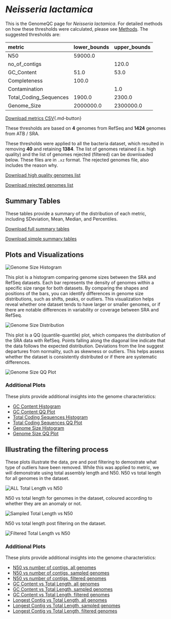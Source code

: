 # *Neisseria lactamica*

This is the GenomeQC page for *Neisseria lactamica*. For detailed methods on how these thresholds were calculated, please see [Methods](../../methods.md).
The suggested thresholds are: 

| metric                 | lower_bounds   | upper_bounds   |
|:-----------------------|:---------------|:---------------|
| N50                    | 59000.0        |                |
| no_of_contigs          |                | 120.0          |
| GC_Content             | 51.0           | 53.0           |
| Completeness           | 100.0          |                |
| Contamination          |                | 1.0            |
| Total_Coding_Sequences | 1900.0         | 2300.0         |
| Genome_Size            | 2000000.0      | 2300000.0      |

[Download metrics CSV](Neisseria_lactamica_metrics.csv){.md-button}


These thresholds are based on **4** genomes from RefSeq and **1424** genomes from ATB / SRA.

These thresholds were applied to all the bacteria dataset, which resulted in removing **40** and retaining **1384**.
The list of genomes retained (i.e. high quality) and the list of genomes rejected (filtered) can be downloaded below. These files are in `.xz` format. The rejected genomes file, also includes the reason why.

[Download high quality genomes list](Neisseria_lactamica_high_quality_genomes.csv.xz)


[Download rejected genomes list](Neisseria_lactamica_filtered_out_genomes.csv.xz)



## Summary Tables
These tables provide a summary of the distribution of each metric, including SDeviation, Mean, Median, and Percentiles.

[Download full summary tables](summary.csv)

[Download simple summary tables](selected_summary.csv)

## Plots and Visualizations

![Genome Size Histogram](Genome_Size_refseq_histogram_kde.png)

This plot is a histogram comparing genome sizes between the SRA and RefSeq datasets. Each bar represents the density of genomes within a specific size range for both datasets. By comparing the shapes and positions of the bars, you can identify differences in genome size distributions, such as shifts, peaks, or outliers. This visualization helps reveal whether one dataset tends to have larger or smaller genomes, or if there are notable differences in variability or coverage between SRA and RefSeq.

![Genome Size Distribution](Genome_Size_refseq_histogram_kde.png)

This plot is a QQ (quantile-quantile) plot, which compares the distribution of the SRA data with RefSeq. Points falling along the diagonal line indicate that the data follows the expected distribution. Deviations from the line suggest departures from normality, such as skewness or outliers. This helps assess whether the dataset is consistently distributed or if there are systematic differences.

![Genome Size QQ Plot](Genome_Size_refseq_qqplot.png)

### Additional Plots

These plots provide additional insights into the genome characteristics:

- [GC Content Histogram](GC_Content_refseq_histogram_kde.png)
- [GC Content QQ Plot](GC_Content_refseq_qqplot.png)
- [Total Coding Sequences Histogram](Total_Coding_Sequences_refseq_histogram_kde.png)
- [Total Coding Sequences QQ Plot](Total_Coding_Sequences_refseq_qqplot.png)
- [Genome Size Histogram](Genome_Size_refseq_histogram_kde.png)
- [Genome Size QQ Plot](Genome_Size_refseq_qqplot.png)
## Illustrating the filtering process
These plots illustrate the data, pre and post filtering to demostrate what type of outliers have been removed. While this was applied to metric, we will demonstrate using total assembly length and N50.
N50 vs total length for all genomes in the dataset.

![ALL Total Length vs N50](Neisseria_lactamica_all_total_length_N50.png)

N50 vs total length for genomes in the dataset, coloured according to whether they are an anomaly or not.

![Sampled Total Length vs N50](Neisseria_lactamica_sample_total_length_N50.png)

N50 vs total length post filtering on the dataset.

![Filtered Total Length vs N50](Neisseria_lactamica_filt_total_length_N50.png)

### Additional Plots

These plots provide additional insights into the genome characteristics:

- [N50 vs number of contigs, all genomes](Neisseria_lactamica_all_N50_number.png)
- [N50 vs number of contigs, sampled genomes](Neisseria_lactamica_sample_N50_number.png)
- [N50 vs number of contigs, filtered genomes](Neisseria_lactamica_filt_N50_number.png)
- [GC Content vs Total Length, all genomes](Neisseria_lactamica_all_total_length_GC_Content.png)
- [GC Content vs Total Length, sampled genomes](Neisseria_lactamica_sample_total_length_GC_Content.png)
- [GC Content vs Total Length, filtered genomes](Neisseria_lactamica_filt_total_length_GC_Content.png)
- [Longest Contig vs Total Length, all genomes](Neisseria_lactamica_all_total_length_longest.png)
- [Longest Contig vs Total Length, sampled genomes](Neisseria_lactamica_sample_total_length_longest.png)
- [Longest Contig vs Total Length, filtered genomes](Neisseria_lactamica_filt_total_length_longest.png)
